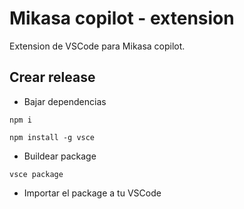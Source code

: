 # Mikasa copilot - extension

Extension de VSCode para Mikasa copilot.

## Crear release

- Bajar dependencias
```
npm i
```
```
npm install -g vsce
```




- Buildear package
```
vsce package
```


- Importar el package a tu VSCode
